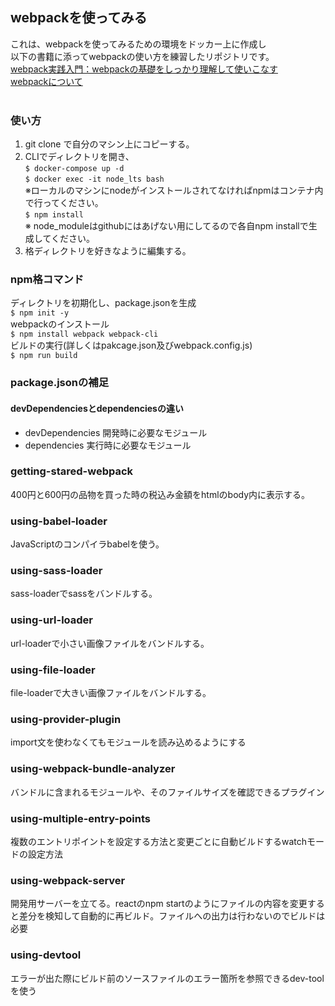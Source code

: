## webpackを使ってみる
これは、webpackを使ってみるための環境をドッカー上に作成し<br/>
以下の書籍に添ってwebpackの使い方を練習したリポジトリです。
<br />
[webpack実践入門：webpackの基礎をしっかり理解して使いこなす](https://www.amazon.co.jp/webpack-%E5%AE%9F%E8%B7%B5%E5%85%A5%E9%96%80-webpack%E3%81%AE%E5%9F%BA%E7%A4%8E%E3%82%92%E3%81%97%E3%81%A3%E3%81%8B%E3%82%8A%E7%90%86%E8%A7%A3%E3%81%97%E3%81%A6%E4%BD%BF%E3%81%84%E3%81%93%E3%81%AA%E3%81%99-soarflat-ebook/dp/B07X9H8JZZ?ie=UTF8&redirect=true&ref_=ku_mi_rw_edp)
<br />
[webpackについて](https://ics.media/entry/12140/)
<br />
<br />

### 使い方
1. git clone で自分のマシン上にコピーする。
2. CLIでディレクトリを開き、<br/>
    `$ docker-compose up -d`<br/>
    `$ docker exec -it node_lts bash`<br/>
    ※ローカルのマシンにnodeがインストールされてなければnpmはコンテナ内で行ってください。<br/>
    `$ npm install`<br/>
    ※ node_moduleはgithubにはあげない用にしてるので各自npm installで生成してください。<br/>
3. 格ディレクトリを好きなように編集する。

### npm格コマンド
ディレクトリを初期化し、package.jsonを生成<br/>
`$ npm init -y`<br/>
webpackのインストール<br/>
`$ npm install webpack webpack-cli`<br/>
ビルドの実行(詳しくはpakcage.json及びwebpack.config.js)<br/>
`$ npm run build`<br/>

### package.jsonの補足

#### devDependenciesとdependenciesの違い

- devDependencies
開発時に必要なモジュール<br/>
- dependencies
実行時に必要なモジュール<br/>

### getting-stared-webpack
400円と600円の品物を買った時の税込み金額をhtmlのbody内に表示する。<br/>
### using-babel-loader
JavaScriptのコンパイラbabelを使う。<br/>
### using-sass-loader
sass-loaderでsassをバンドルする。<br/>
### using-url-loader
url-loaderで小さい画像ファイルをバンドルする。<br/>
### using-file-loader
file-loaderで大きい画像ファイルをバンドルする。<br/>
### using-provider-plugin
import文を使わなくてもモジュールを読み込めるようにする<br/>
### using-webpack-bundle-analyzer
バンドルに含まれるモジュールや、そのファイルサイズを確認できるプラグイン <br/>
### using-multiple-entry-points
複数のエントリポイントを設定する方法と変更ごとに自動ビルドするwatchモードの設定方法<br/>
### using-webpack-server
開発用サーバーを立てる。reactのnpm startのようにファイルの内容を変更すると差分を検知して自動的に再ビルド。ファイルへの出力は行わないのでビルドは必要<br/>
### using-devtool
エラーが出た際にビルド前のソースファイルのエラー箇所を参照できるdev-toolを使う<br/>

